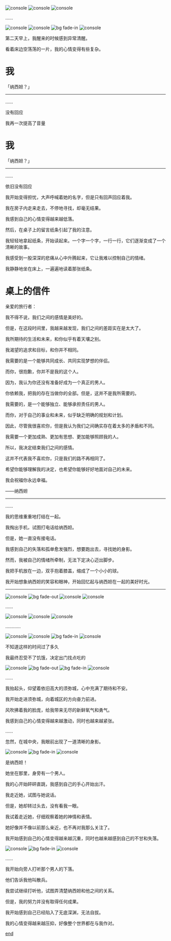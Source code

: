 ![console](#hide)
![console](#wait "2000")
![console](#show)

……

![console](#hide)
![console](#wait "2000")
![bg fade-in][home]
![console](#show)

第二天早上，我醒来的时候感到异常清醒。

看着床边空荡荡的一片，我的心情变得有些复杂。

# 我

「纳西妲？」

---

……

没有回应

我再一次提高了音量

# 我

「纳西妲？」

---

……

依旧没有回应

我开始变得担忧，大声呼喊着她的名字，但是只有回声回应着我。

我在房子内走来走去，不停地寻找，却毫无结果。

我感到自己的心情变得越来越低落。

然后，在桌子上的留言纸条引起了我的注意。

我轻轻地拿起纸条，开始读起来。一个字一个字，一行一行，它们逐渐变成了一个清晰的故事。

我感受到一股深深的悲痛从心中升腾起来，它让我难以控制自己的情绪。

我静静地坐在床上，一遍遍地读着那张纸条。

# 桌上的信件

亲爱的旅行者：

我不得不说，我们之间的感情是美好的。

但是，在这段时间里，我越来越发现，我们之间的差距实在是太大了。

我所期待的生活和未来，和你似乎有着天壤之别。

我渴望的追求和目标，和你并不相同。

我需要的是一个能够共同成长、共同实现梦想的伴侣。

而你，很抱歉，你并不是我的这个人。

因为，我认为你还没有准备好成为一个真正的男人。

你依赖我，把我的存在当做你的全部。但是，这并不是我所需要的。

我需要的，是一个能够独立、能够承担责任的男人。

而你，对于自己的事业和未来，似乎缺乏明确的规划和计划。

因此，尽管我很喜欢你，但是我认为我们之间确实存在着太多的矛盾和不同。

我需要一个更加成熟、更加有思想、更加能够照顾我的人。

所以，我决定结束我们之间的感情。

这并不代表我不喜欢你，只是我们的路不再相同了。

希望你能够理解我的决定，也希望你能够好好地面对自己的未来。

我会祝福你永远幸福。

——纳西妲

---

……

我的思维重重地打结在一起。

我掏出手机，试图打电话给纳西妲。

但是，她一直没有接电话。

我感到自己的失落和孤单愈发强烈，想要跑出去，寻找她的身影。

然而，我被自己的情绪所牵制，无法下定决心迈出脚步。

我把手机放在一边，双手抱着膝盖，缩成了一个小小的球。

我开始想象纳西妲的笑容和眼神，开始回忆起与纳西妲在一起的美好时光。

---

![console](#hide)
![bg fade-out][home]
![console](#wait "2000")
![console](#show)

……

![console](#hide)
![console](#wait "2000")
![console](#show)

…………

![console](#hide)
![console](#wait "2000")
![bg fade-in][home]
![console](#show)

不知道这样的时间过了多久

我最终忍受不了饥饿，决定出门找点吃的

![console](#hide)
![bg fade-out][home]
![bg fade-in][tree]
![console](#show)

……

我抬起头，仰望着依旧高大的须弥城，心中充满了期待和不安。

我开始走进须弥城，向着城区的方向奋力前进。

风吹拂着我的脸庞，给我带来无尽的新鲜氧气和勇气。

我感到自己的心情变得越来越激动，同时也越来越紧张。

……

忽然，在城中央，我眼前出现了一道清晰的身影。

![console](#hide)
![bg fade-in][sanbing]
![console](#show)

是纳西妲！

她坐在那里，身旁有一个男人。

我的心开始砰砰直跳，我感到自己的手心开始出汗。

我走近她，试图与她说话。

但是，她却转过头去，没有看我一眼。

我试着走近她，仔细观察着她的神情和表情。

她好像并不像以前那么亲近，也不再对我那么关注了。

我开始感到自己的心情变得越来越沉重，同时也越来越感到自己的不甘和失落。

![console](#hide)
![bg fade-in][tree]
![console](#show)

……

我开始向旁人打听那个男人的下落。

他们告诉我他叫散兵。

我尝试继续打听他，试图弄清楚纳西妲和他之间的关系。

但是，我的努力并没有取得任何成果。

我开始感到自己已经陷入了无底深渊，无法自拔。

我的心情变得越来越压抑，好像整个世界都在与我作对。

[end](./scene2.md)

[home]: ../../assets/images/background/home.jpg "cover"
[tree]: ../../assets/images/background/tree.jpg "cover"
[sanbing]: ../../assets/images/background/sanbing.jpg "cover top to-bottom"
